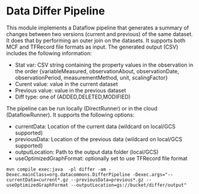 # Data Differ Pipeline

This module implements a Dataflow pipeline that generates a summary of changes between two versions (current and previous) of the same dataset. It does that by performing an outer join on the datasets. It supports both MCF and TFRecord file formats as input. The generated output (CSV) includes the following information:

- Stat var: CSV string containing the property values in the observation in the order {variableMeasured, observationAbout, observationDate, observationPeriod, measurementMethod, unit, scalingFactor}
- Curent value: value in the current dataset
- Previous value: value in the previous dataset
- Diff type: one of (ADDED,DELETED,MODIFIED)

The pipeline can be run locally (DirectRunner) or in the cloud (DataflowRunner). It supports the following options:

- currentData: Location of the current data (wildcard on local/GCS supported)
- previousData: Location of the previous data (wildcard on local/GCS supported)
- outputLocation: Path to the output data folder (local/GCS)
- useOptimizedGraphFormat: optionally set to use TFRecord file format


```
mvn compile exec:java  -pl differ -am -Dexec.mainClass=org.datacommons.DifferPipeline -Dexec.args="--currentData=current*.gz --previousData=previous*.gz --useOptimizedGraphFormat --outputLocation=gs://bucket/differ/output"
```

